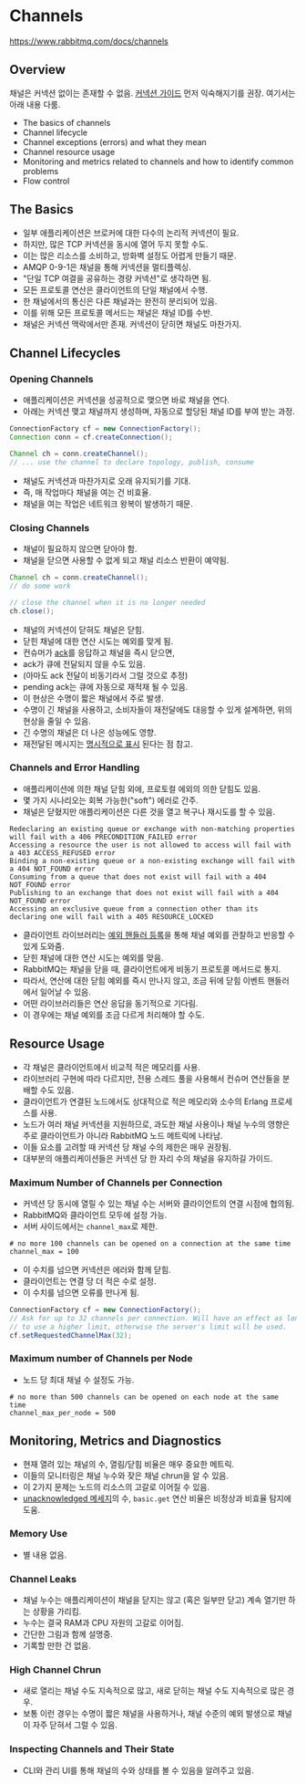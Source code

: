 # Channels

https://www.rabbitmq.com/docs/channels

## Overview

채널은 커넥션 없이는 존재할 수 없음. [커넥션 가이드](https://www.rabbitmq.com/docs/connections) 먼저 익숙해지기를 권장. 여기서는 아래 내용 다룸.

- The basics of channels
- Channel lifecycle
- Channel exceptions (errors) and what they mean
- Channel resource usage
- Monitoring and metrics related to channels and how to identify common problems
- Flow control

## The Basics

- 일부 애플리케이션은 브로커에 대한 다수의 논리적 커넥션이 필요.
- 하지만, 많은 TCP 커넥션을 동시에 열어 두지 못할 수도.
- 이는 많은 리소스를 소비하고, 방화벽 설정도 어렵게 만들기 때문.
- AMQP 0-9-1은 채널을 통해 커넥션을 멀티플렉싱.
- "단일 TCP 여결을 공유하는 경량 커넥션"로 생각하면 됨.
- 모든 프로토콜 연산은 클라이언트의 단일 채널에서 수행.
- 한 채널에서의 통신은 다른 채널과는 완전히 분리되어 있음.
- 이를 위해 모든 프로토콜 메서드는 채널은 채널 ID를 수반.
- 채널은 커넥션 맥락에서만 존재. 커넥션이 닫히면 채널도 마찬가지.

## Channel Lifecycles

### Opening Channels

- 애플리케이션은 커넥션을 성공적으로 맺으면 바로 채널을 연다.
- 아래는 커넥션 맺고 채널까지 생성하며, 자동으로 할당된 채널 ID를 부여 받는 과정.

```java
ConnectionFactory cf = new ConnectionFactory();
Connection conn = cf.createConnection();

Channel ch = conn.createChannel();
// ... use the channel to declare topology, publish, consume
```

- 채널도 커넥션과 마찬가지로 오래 유지되기를 기대.
- 즉, 매 작업마다 채널을 여는 건 비효율.
- 채널을 여는 작업은 네트워크 왕복이 발생하기 때문.

### Closing Channels

- 채널이 필요하지 않으면 닫아야 함.
- 채널을 닫으면 사용할 수 없게 되고 채널 리소스 반환이 예약됨.

```java
Channel ch = conn.createChannel();
// do some work

// close the channel when it is no longer needed
ch.close();
```

- 채널의 커넥션이 닫혀도 채널은 닫힘.
- 닫힌 채널에 대한 연산 시도는 예외를 맞게 됨.
- 컨슈머가 [ack](https://www.rabbitmq.com/docs/confirms)를 응답하고 채널을 즉시 닫으면,
- ack가 큐에 전달되지 않을 수도 있음.
- (아마도 ack 전달이 비동기라서 그럴 것으로 추정)
- pending ack는 큐에 자동으로 재적재 될 수 있음.
- 이 현상은 수명이 짧은 채널에서 주로 발생.
- 수명이 긴 채널을 사용하고, 소비자들이 재전달에도 대응할 수 있게 설계하면, 위의 현상을 줄일 수 있음.
- 긴 수명의 채널은 더 나은 성능에도 영향.
- 재전달된 메시지는 [명시적으로 표시](https://www.rabbitmq.com/docs/consumers#message-properties) 된다는 점 참고.

### Channels and Error Handling

- 애플리케이션에 의한 채널 닫힘 외에, 프로토컬 에외의 의한 닫힘도 있음.
- 몇 가지 시나리오는 회복 가능한("soft") 에러로 간주.
- 채널은 닫혔지만 애플리케이션은 다른 것을 열고 복구나 재시도를 할 수 있음.

```
Redeclaring an existing queue or exchange with non-matching properties will fail with a 406 PRECONDITION_FAILED error
Accessing a resource the user is not allowed to access will fail with a 403 ACCESS_REFUSED error
Binding a non-existing queue or a non-existing exchange will fail with a 404 NOT_FOUND error
Consuming from a queue that does not exist will fail with a 404 NOT_FOUND error
Publishing to an exchange that does not exist will fail with a 404 NOT_FOUND error
Accessing an exclusive queue from a connection other than its declaring one will fail with a 405 RESOURCE_LOCKED
```

- 클라이언트 라이브러리는 [예외 핸들러 등록](https://www.rabbitmq.com/client-libraries/java-api-guide#shutdown)을 통해 채널 예외를 관찰하고 반응할 수 있게 도와줌.
- 닫힌 채널에 대한 연산 시도는 예외를 맞음.
- RabbitMQ는 채널을 닫을 때, 클라이언트에게 비동기 프로토콜 메서드로 통지.
- 따라서, 연산에 대한 닫힘 예외를 즉시 만나지 않고, 조금 뒤에 닫힘 이벤트 핸들러에서 일어날 수 있음.
- 어떤 라이브러리들은 연산 응답을 동기적으로 기다림.
- 이 경우에는 채널 예외를 조금 다르게 처리해야 할 수도.

## Resource Usage

- 각 채널은 클라이언트에서 비교적 적은 메모리를 사용.
- 라이브러리 구현에 따라 다르지만, 전용 스레드 풀을 사용해서 컨슈머 연산들을 분배할 수도 있음.
- 클라이언트가 연결된 노드에서도 상대적으로 적은 메모리와 소수의 Erlang 프로세스를 사용.
- 노드가 여러 채널 커넥션을 지원하므로, 과도한 채널 사용이나 채널 누수의 영향은 주로 클라이언트가 아니라 RabbitMQ 노드 메트릭에 나타남.
- 이들 요소를 고려할 때 커넥션 당 채널 수의 제한은 매우 권장됨.
- 대부분의 애플리케이션들은 커넥션 당 한 자리 수의 채널을 유지하길 가이드.

### Maximum Number of Channels per Connection

- 커넥션 당 동시에 열릴 수 있는 채널 수는 서버와 클라이언트의 연결 시점에 협의됨.
- RabbitMQ와 클라이언트 모두에 설정 가능.
- 서버 사이드에서는 `channel_max`로 제한.

```
# no more 100 channels can be opened on a connection at the same time
channel_max = 100
```

- 이 수치를 넘으면 커넥션은 에러와 함께 닫힘.
- 클라이언트는 연결 당 더 적은 수로 설정.
- 이 수치를 넘으면 오류를 만나게 됨.

```java
ConnectionFactory cf = new ConnectionFactory();
// Ask for up to 32 channels per connection. Will have an effect as long as the server is configured
// to use a higher limit, otherwise the server's limit will be used.
cf.setRequestedChannelMax(32);
```

### Maximum number of Channels per Node

- 노드 당 최대 채널 수 설정도 가능.

```
# no more than 500 channels can be opened on each node at the same time
channel_max_per_node = 500
```

## Monitoring, Metrics and Diagnostics

- 현재 열려 있는 채널의 수, 열림/닫힘 비율은 매우 중요한 메트릭.
- 이들의 모니터링은 채널 누수와 잦은 채널 chrun을 알 수 있음.
- 이 2가지 문제는 노드의 리소스의 고갈로 이어질 수 있음.
- [unacknowledged 메세지](https://www.rabbitmq.com/docs/confirms#acknowledgement-modes)의 수, `basic.get` 연산 비율은 비정상과 비효율 탐지에 도움.

### Memory Use

- 별 내용 없음.

### Channel Leaks

- 채널 누수는 애플리케이션이 채널을 닫지는 않고 (혹은 일부만 닫고) 계속 열기만 하는 상황을 가리킴.
- 누수는 결국 RAM과 CPU 자원의 고갈로 이어짐.
- 간단한 그림과 함께 설명중.
- 기록할 만한 건 없음.

### High Channel Chrun

- 새로 열리는 채널 수도 지속적으로 많고, 새로 닫히는 채널 수도 지속적으로 많은 경우.
- 보통 이런 경우는 수명이 짧은 채널을 사용하거나, 채널 수준의 예외 발생으로 채널이 자주 닫혀서 그럴 수 있음.

### Inspecting Channels and Their State

- CLI와 관리 UI를 통해 채널의 수와 상태를 볼 수 있음을 알려주고 있음.
